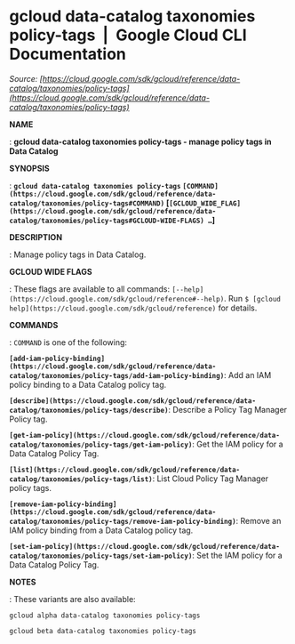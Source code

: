 # gcloud data-catalog taxonomies policy-tags  |  Google Cloud CLI Documentation

*Source: [https://cloud.google.com/sdk/gcloud/reference/data-catalog/taxonomies/policy-tags](https://cloud.google.com/sdk/gcloud/reference/data-catalog/taxonomies/policy-tags)*

**NAME**

: **gcloud data-catalog taxonomies policy-tags - manage policy tags in Data Catalog**

**SYNOPSIS**

: **`gcloud data-catalog taxonomies policy-tags` `[COMMAND](https://cloud.google.com/sdk/gcloud/reference/data-catalog/taxonomies/policy-tags#COMMAND)` [`[GCLOUD_WIDE_FLAG](https://cloud.google.com/sdk/gcloud/reference/data-catalog/taxonomies/policy-tags#GCLOUD-WIDE-FLAGS) …`]**

**DESCRIPTION**

: Manage policy tags in Data Catalog.

**GCLOUD WIDE FLAGS**

: These flags are available to all commands: `[--help](https://cloud.google.com/sdk/gcloud/reference#--help)`.
Run `$ [gcloud help](https://cloud.google.com/sdk/gcloud/reference)` for details.

**COMMANDS**

: ``COMMAND`` is one of the following:

**`[add-iam-policy-binding](https://cloud.google.com/sdk/gcloud/reference/data-catalog/taxonomies/policy-tags/add-iam-policy-binding)`**:
Add an IAM policy binding to a Data Catalog policy tag.

**`[describe](https://cloud.google.com/sdk/gcloud/reference/data-catalog/taxonomies/policy-tags/describe)`**:
Describe a Policy Tag Manager Policy tag.

**`[get-iam-policy](https://cloud.google.com/sdk/gcloud/reference/data-catalog/taxonomies/policy-tags/get-iam-policy)`**:
Get the IAM policy for a Data Catalog Policy Tag.

**`[list](https://cloud.google.com/sdk/gcloud/reference/data-catalog/taxonomies/policy-tags/list)`**:
List Cloud Policy Tag Manager policy tags.

**`[remove-iam-policy-binding](https://cloud.google.com/sdk/gcloud/reference/data-catalog/taxonomies/policy-tags/remove-iam-policy-binding)`**:
Remove an IAM policy binding from a Data Catalog policy tag.

**`[set-iam-policy](https://cloud.google.com/sdk/gcloud/reference/data-catalog/taxonomies/policy-tags/set-iam-policy)`**:
Set the IAM policy for a Data Catalog Policy Tag.

**NOTES**

: These variants are also available:

```
gcloud alpha data-catalog taxonomies policy-tags
```

```
gcloud beta data-catalog taxonomies policy-tags
```